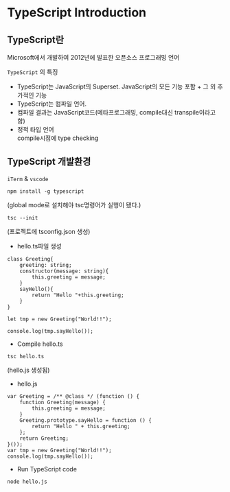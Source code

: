 # TypeScript Introduction

## TypeScript란

Microsoft에서 개발하여 2012년에 발표한 오픈소스 프로그래밍 언어 

`TypeScript` 의 특징

- TypeScript는 JavaScript의 Superset.
JavaScript의 모든 기능 포함 + 그 외 추가적인 기능
- TypeScript는 컴파일 언어. 
- 컴파일 결과는 JavaScript코드(메타프로그래밍, compile대신 transpile이라고 함)
- 정적 타입 언어  
compile시점에 type checking 

## TypeScript 개발환경

`iTerm` & `vscode`

```
npm install -g typescript
```
(global mode로 설치해야 tsc명령어가 실행이 됐다.)

```
tsc --init  
```
(프로젝트에 tsconfig.json 생성)

- hello.ts파일 생성
```
class Greeting{
    greeting: string;
    constructor(message: string){
        this.greeting = message;
    }
    sayHello(){
        return "Hello "+this.greeting;
    }
}

let tmp = new Greeting("World!!");

console.log(tmp.sayHello());
```

- Compile hello.ts
```
tsc hello.ts
```
(hello.js 생성됨)
- hello.js
```
var Greeting = /** @class */ (function () {
    function Greeting(message) {
        this.greeting = message;
    }
    Greeting.prototype.sayHello = function () {
        return "Hello " + this.greeting;
    };
    return Greeting;
}());
var tmp = new Greeting("World!!");
console.log(tmp.sayHello());
```

- Run TypeScript code
```
node hello.js
``` 